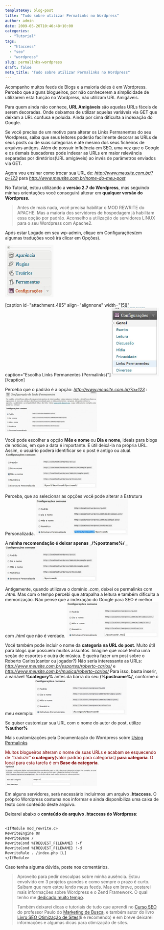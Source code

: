 ```yaml
---
templateKey: blog-post
title: "Tudo sobre utilizar Permalinks no Wordpress"
author: admin
date: 2009-05-20T10:46:48+10:00
categories:
  - "Tutorial"
tags:
  - "htaccess"
  - "seo"
  - "wordpress"
slug: permalinks-wordpress
draft: false
meta_title: "Tudo sobre utilizar Permalinks no Wordpress"
---
```


Acompanho muitos feeds de Blogs e a maioria deles é em Wordpress.
Percebo que alguns blogueiros, por não conhecerem a simplicidade de utilizarem esta função no Wordpress, não utilizam URL Amigáveis.

Para quem ainda não conhece, **URL Amigáveis** são aquelas URLs fáceis de serem decoradas. Onde deixamos de utilizar aquelas variáveis via GET que deixam a URL confusa e poluída. Ainda por cima dificulta a indexação do Google.

Se você precisa de um motivo para alterar os Links Permanentes do seu Wordpress, saiba que seus leitores poderão facilmente decorar as URLs de seus posts ou de suas categorias e até mesmo dos seus ficheiros de arquivos antigos.
Além de possuir influência em SEO, uma vez que o Google e os demais buscadores pode indexar as URLs em maior relevância separadas por diretórios(URL amigáveis) ao invés de parâmetros enviados via GET.

Agora vou ensinar como trocar sua URL de:
_http://www.meusite.com.br/?p=123_
para
_http://www.meusite.com.br/nome-do-meu-post_

No Tutorial, estou utilizando a **versão 2.7 do Wordpress**, mas seguindo minhas orientações você conseguirá alterar em **qualquer versão do Wordpress**.

> Antes de mais nada, você precisa habilitar o MOD REWRITE do APACHE. Mas a maioria dos servidores de hospedagem já habilitam essa opção por padrão. Aconselho a utilização de servidores LINUX para o seu Wordpress com Apache2.

Após estar Logado em seu wp-admin, clique em Configurações(em algumas traduções você irá clicar em Opções).

![Menu Configurações do Wordpress 2.7](./menu-configuracoes-wordpress1.jpg "Menu de configurações do Wordpress")

\[caption id="attachment\_485" align="alignnone" width="158" caption="Escolha Links Permanentes (Permalinks)"\]![Escolha Links Permanentes no menu Configurações](./links-permanentes-menu-configuracoes-wp.jpg "Links Permanentes no Menu Configurações do Wordpress")\[/caption\]

Perceba que o padrão é a opção: _http://www.meusite.com.br/?p=123_ :
[![Links Permanentes - Padrão ?p=123](./permalinks-wp-configuracoes-300x131.jpg "Links Permanentes - Padrão ?p=123")](http://leocaseiro.com.br/wp-content/uploads/2009/05/permalinks-wp-configuracoes.jpg "Links Permanentes - Padrão ?p=123")

Você pode escolher a opção **Mês e nome** ou **Dia e nome**, ideais para blogs de notícias, em que a data é importante. E útil deixá-la na própria URL. Assim, o usuário poderá identificar se o post é antigo ou atual.
[![Permalink Mês e Nome pelo Wordpress](./permalink-mes-nome-wordpress-300x115.jpg "Permalink Mês e Nome pelo Wordpress")](http://leocaseiro.com.br/wp-content/uploads/2009/05/permalink-mes-nome-wordpress.jpg "Permalink Mês e Nome pelo Wordpress")

Perceba, que ao selecionar as opções você pode alterar a Estrutura Personalizada.
[![Permalinks Personalizados no Wordpress](./permalinks-excluir-ano-mes-300x119.jpg "Permalinks Personalizados no Wordpress")](http://leocaseiro.com.br/wp-content/uploads/2009/05/permalinks-excluir-ano-mes.jpg "Permalinks Personalizados no Wordpress")

A **minha recomendação é deixar apenas _/%postname%/
_**[![Permalink recomendado para o Wordpress](./permalink-ideal-wordpress-300x116.jpg "Permalink recomendado para o Wordpress")](http://leocaseiro.com.br/wp-content/uploads/2009/05/permalink-ideal-wordpress.jpg "Permalink recomendado para o Wordpress")

Antigamente, quando utilizava o domínio _.com_, deixei os permalinks com _.html_. Mas com o tempo percebi que atrapalha a leitura e também dificulta a memorização.
Não pense que a indexação do Google para SEO é melhor com _.html_ que não é verdade.
[![Permalinks com .html no Wordpress](./permalink-html-wordpress-300x115.jpg "Permalinks com .html no Wordpress")](http://leocaseiro.com.br/wp-content/uploads/2009/05/permalink-html-wordpress.jpg "Permalinks com .html no Wordpress")

Você também pode incluir o nome da **categoria na URL do post**. Muito útil para blogs que possuem muitos assuntos. Imagine que você tenha uma seção de esportes e outra de música.
E queira fazer um post sobre o Roberto Carlos(cantor ou jogador?)
Não seria interessante as URLs:
_http://www.meusite.com.br/esportes/roberto-carlos/_
e
_http://www.meusite.com.br/musica/roberto-carlos/_
Para isso, basta inserir, a variável **%category%** antes da barra do seu **/%postname%/**, conforme o meu exemplo:
[![Permalinks com a Categoria e Nome do Post no Wordpress](./permalink-categoria-nome-post-wp-300x117.jpg "Permalinks com a Categoria e Nome do Post no Wordpress")](http://leocaseiro.com.br/wp-content/uploads/2009/05/permalink-categoria-nome-post-wp.jpg "Permalinks com a Categoria e Nome do Post no Wordpress")

Se quiser customizar sua URL com o nome do autor do post, utilize **%author%**

Mais customizações pela Documentação do Wordpress sobre [Using Permalinks](http://codex.wordpress.org/Using_Permalinks "Usando Permalinks do Wordpress")

<span style="color: #800000;">Muitos blogueiros alteram o nome de suas URLs e acabam se esquecendo de “traduzir” **o category**(valor padrão para categorias) **para categoria**. O local para esta tarefa é em **Base da categoria**.
[![Permalink da Base de Categorias no Wordpress](./permalink-categorias-wordpress-300x68.jpg "Permalink da Base de Categorias no Wordpress")](http://leocaseiro.com.br/wp-content/uploads/2009/05/permalink-categorias-wordpress.jpg "Permalink da Base de Categorias no Wordpress")</span>

Em alguns servidores, será necessário incluirmos um arquivo **.htaccess**.
O próprio Wordpress costuma nos informar e ainda disponibiliza uma caixa de texto com conteúdo deste arquivo.

Deixarei abaixo o **conteúdo do arquivo .htaccess do Wordpress**:
```

<IfModule mod_rewrite.c>
RewriteEngine On
RewriteBase /
RewriteCond %{REQUEST_FILENAME} !-f
RewriteCond %{REQUEST_FILENAME} !-d
RewriteRule . /index.php [L]
</IfModule>
```

Caso tenha alguma dúvida, poste nos comentários.

> Aproveito para pedir desculpas sobre minha ausência. Estou envolvido em 3 projetos grandes e como sempre o prazo é curto. Saibam que nem estou lendo meus feeds.
> Mas em breve, postarei mais informações sobre Wordpress e o Zend Framework. O qual tenho me [dedicado muito tempo](http://leocaseiro.com.br/programador-web-estuda-mais-q-medico/ "Programador Web precisa estudar mais do que Médico").
>
> Também deixarei dicas e tutoriais de tudo que aprendi no [Curso SEO](http://www.marketingdebusca.com.br/curso-seo/ "Curso SEO") do professor Paulo do [Marketing de Busca](http://www.marketingdebusca.com.br/ "Marketing de Busca"), e também autor do livro [Livro SEO Otimização de Sites](http://livroseo.com "Link permanente Livro SEO Otimização de Sites")(li e recomendo) e em breve deixarei informações e algumas dicas para otimização de sites.
